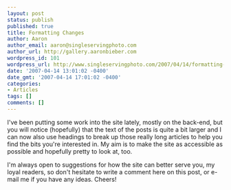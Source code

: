 ```yaml
---
layout: post
status: publish
published: true
title: Formatting Changes
author: Aaron
author_email: aaron@singleservingphoto.com
author_url: http://gallery.aaronbieber.com
wordpress_id: 101
wordpress_url: http://www.singleservingphoto.com/2007/04/14/formatting-changes/
date: '2007-04-14 13:01:02 -0400'
date_gmt: '2007-04-14 17:01:02 -0400'
categories:
- Articles
tags: []
comments: []
---
```

I've been putting some work into the site lately, mostly on the
back-end, but you will notice (hopefully) that the text of the posts is
quite a bit larger and I can now also use headings to break up those
really long articles to help you find the bits you're interested in. My
aim is to make the site as accessible as possible and hopefully pretty
to look at, too.

I'm always open to suggestions for how the site can better serve you, my
loyal readers, so don't hesitate to write a comment here on this post,
or e-mail me if you have any ideas. Cheers!

